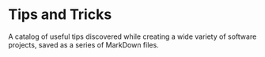 # Tips and Tricks

A catalog of useful tips discovered while creating a wide variety of software projects, saved as a series of MarkDown files.
